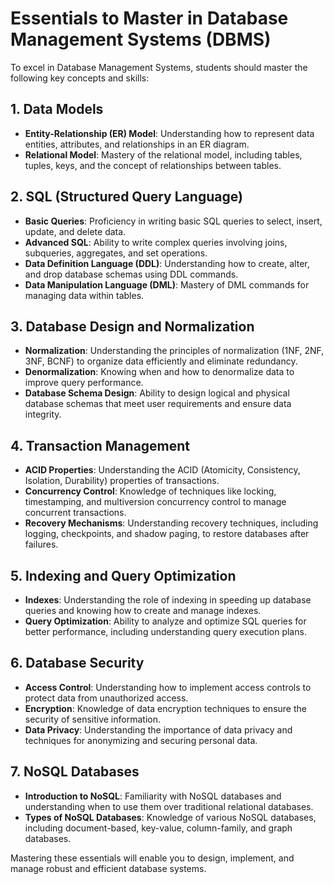 # Essentials to Master in Database Management Systems (DBMS)

To excel in Database Management Systems, students should master the following key concepts and skills:

## 1. Data Models

- **Entity-Relationship (ER) Model**: Understanding how to represent data entities, attributes, and relationships in an ER diagram.
- **Relational Model**: Mastery of the relational model, including tables, tuples, keys, and the concept of relationships between tables.

## 2. SQL (Structured Query Language)

- **Basic Queries**: Proficiency in writing basic SQL queries to select, insert, update, and delete data.
- **Advanced SQL**: Ability to write complex queries involving joins, subqueries, aggregates, and set operations.
- **Data Definition Language (DDL)**: Understanding how to create, alter, and drop database schemas using DDL commands.
- **Data Manipulation Language (DML)**: Mastery of DML commands for managing data within tables.

## 3. Database Design and Normalization

- **Normalization**: Understanding the principles of normalization (1NF, 2NF, 3NF, BCNF) to organize data efficiently and eliminate redundancy.
- **Denormalization**: Knowing when and how to denormalize data to improve query performance.
- **Database Schema Design**: Ability to design logical and physical database schemas that meet user requirements and ensure data integrity.

## 4. Transaction Management

- **ACID Properties**: Understanding the ACID (Atomicity, Consistency, Isolation, Durability) properties of transactions.
- **Concurrency Control**: Knowledge of techniques like locking, timestamping, and multiversion concurrency control to manage concurrent transactions.
- **Recovery Mechanisms**: Understanding recovery techniques, including logging, checkpoints, and shadow paging, to restore databases after failures.

## 5. Indexing and Query Optimization

- **Indexes**: Understanding the role of indexing in speeding up database queries and knowing how to create and manage indexes.
- **Query Optimization**: Ability to analyze and optimize SQL queries for better performance, including understanding query execution plans.

## 6. Database Security

- **Access Control**: Understanding how to implement access controls to protect data from unauthorized access.
- **Encryption**: Knowledge of data encryption techniques to ensure the security of sensitive information.
- **Data Privacy**: Understanding the importance of data privacy and techniques for anonymizing and securing personal data.

## 7. NoSQL Databases

- **Introduction to NoSQL**: Familiarity with NoSQL databases and understanding when to use them over traditional relational databases.
- **Types of NoSQL Databases**: Knowledge of various NoSQL databases, including document-based, key-value, column-family, and graph databases.

Mastering these essentials will enable you to design, implement, and manage robust and efficient database systems.
